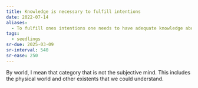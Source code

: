 ```yaml
---
title: Knowledge is necessary to fulfill intentions
date: 2022-07-14
aliases:
  - To fulfill ones intentions one needs to have adequate knowledge about the world
tags:
  - seedlings
sr-due: 2025-03-09
sr-interval: 540
sr-ease: 250
---
```

By world, I mean that category that is not the subjective mind. This includes the physical world and other existents that we could understand.